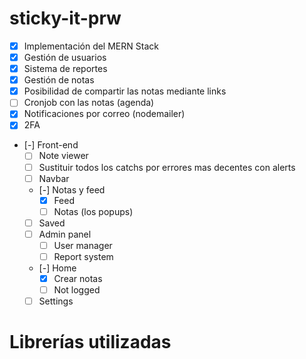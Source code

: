 # sticky-it-prw

- [X] Implementación del MERN Stack
- [X] Gestión de usuarios
- [X] Sistema de reportes
- [X] Gestión de notas
- [X] Posibilidad de compartir las notas mediante links
- [ ] Cronjob con las notas (agenda)
- [X] Notificaciones por correo (nodemailer)
- [X] 2FA
- [-] Front-end
    - [ ] Note viewer
    - [ ] Sustituir todos los catchs por errores mas decentes con alerts
    - [ ] Navbar
    - [-] Notas y feed
        - [X] Feed
        - [ ] Notas (los popups)
    - [ ] Saved
    - [ ] Admin panel
        - [ ] User manager
        - [ ] Report system
    - [-] Home
        - [X] Crear notas
        - [ ] Not logged
    - [ ] Settings

# Librerías utilizadas